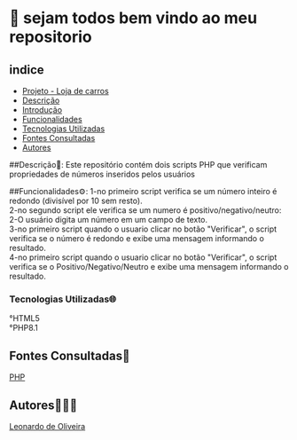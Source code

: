 
# 🚀 sejam todos bem vindo ao meu repositorio 

## indice
   - [Projeto - Loja de carros](#projeto---aprendendo-a-escrever-um-readme)  
   - [Descrição](#descris%C3%A3o)  
   - [Introdução](#introdu%C3%A7%C3%A3o)  
   - [Funcionalidades](#funcionalidades)  
   - [Tecnologias Utilizadas](#tecnologias-utilizadas)  
   - [Fontes Consultadas](#fontes-consultadas)  
   - [Autores](#autores)  


##Descrição📝:
Este repositório contém dois scripts PHP que verificam propriedades de números inseridos pelos usuários

##Funcionalidades⚙️:
1-no primeiro script verifica se um número inteiro é redondo (divisível por 10 sem resto).      
2-no segundo script ele verifica se um numero é positivo/negativo/neutro:    
2-O usuário digita um número em um campo de texto.   
3-no primeiro script quando o usuario clicar no botão "Verificar", o script verifica se o número é redondo e exibe uma mensagem informando o resultado.      
4-no primeiro script quando o usuario clicar no botão "Verificar", o script verifica se o Positivo/Negativo/Neutro e exibe uma mensagem informando o resultado.      

### Tecnologias Utilizadas🌐
°HTML5       
°PHP8.1
## Fontes Consultadas📌
[PHP](https://www.php.net/)     

## Autores🧑🏿‍💻
[Leonardo de Oliveira](https://github.com/leoOliveiraBR)

